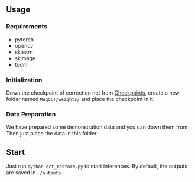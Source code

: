 
## Usage

### Requirements

* pytorch
* opencv
* sklearn
* skimage
* tqdm


### Initialization

Down the checkpoint of correction net from [Checkpoints](https://drive.google.com/file/d/1MupEM5652VPwYeARrCFa971LdnXfhOCX/view?usp=sharing), create a new folder named ```MegOCT/weights/``` and place the checkpoint in it.

### Data Preparation
We have prepared some demonstration data and you can down them from. Then just place the data in this folder.

## Start
Just run ```python oct_restore.py``` to start inferences. By default, the outputs are saved in ```./outputs```.
